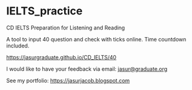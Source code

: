 # IELTS_practice

CD IELTS Preparation for Listening and Reading

A tool to input 40 question and check with ticks online. Time countdown included.

https://jasurgraduate.github.io/CD_IELTS/40

I would like to have your feedback via email: jasur@graduate.org

See my portfolio: https://jasurjacob.blogspot.com
